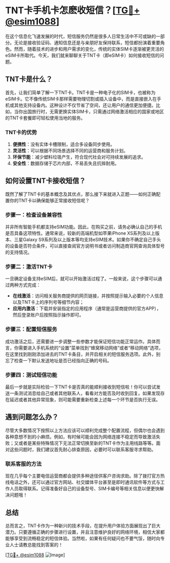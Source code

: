 # TNT卡手机卡怎麽收短信？[[TG💪+ @esim1088](https://t.me/s/esim1088)]

在这个信息化飞速发展的时代，短信服务仍然是很多人日常生活中不可或缺的一部分。无论是接收验证码、通知信息还是与亲朋好友保持联系，短信都扮演着重要角色。然而，随着技术的进步和用户需求的变化，传统的实体SIM卡逐渐被更灵活的eSIM卡所取代。今天，我们就来聊聊关于TNT卡（即eSIM卡）如何接收短信的问题。

## TNT卡是什么？

首先，让我们简单了解一下TNT卡。TNT卡是一种电子化的SIM卡，也被称为eSIM卡。它不像传统SIM卡那样需要物理切割或插入设备中，而是直接嵌入在手机或其他支持设备内。这种设计不仅节省了空间，还让用户的通信更加便捷。比如，当你出国旅行时，无需更换实体SIM卡，只需通过网络激活相应的国家或地区的TNT卡套餐即可轻松使用当地的服务。

### TNT卡的优势

1. **便携性**：没有实体卡槽限制，适合多设备同步使用。
2. **灵活性**：可以根据不同场景选择不同的运营商和服务计划。
3. **环保节能**：减少塑料垃圾产生，符合现代社会对可持续发展的追求。
4. **安全性**：数据存储于芯片内部，不易丢失且抗摔耐用。

## 如何设置TNT卡接收短信？

既然了解了TNT卡的基本概念及其优点，那么接下来就进入正题——如何正确配置你的TNT卡以确保能够正常接收短信呢？

### 步骤一：检查设备兼容性

并非所有智能手机都支持eSIM功能。因此，在购买之前，请务必确认自己的手机是否具备这项特性。通常来说，较新的高端机型如苹果iPhone XS系列及以上版本、三星Galaxy S9系列及以上版本等均支持eSIM技术。如果你不确定自己手头的设备是否符合条件，可以直接查阅官方说明书或者访问制造商官网查询具体型号的支持情况。

### 步骤二：激活TNT卡

一旦确定设备支持eSIM后，就可以开始激活过程了。一般来说，这个步骤可以通过两种方式完成：
- **在线激活**：访问相关服务商提供的网页链接，并按照提示输入必要的个人信息以及TNT卡上的序列号等细节内容；
- **应用内激活**：下载并安装指定的应用程序（通常是运营商提供的官方APP），然后登录账户后按照指示操作即可。

### 步骤三：配置短信服务

成功激活之后，还需要进一步调整一些参数才能保证短信功能正常运作。具体而言，你需要进入手机系统的“设置”菜单找到“蜂窝移动网络”或者“移动网络”选项，在这里找到刚刚添加进去的TNT卡条目，并开启相关的短信服务选项。此外，别忘了检查一下默认发送地址是否已经指向正确的号码。

### 步骤四：测试短信功能

最后一步就是实际检验一下TNT卡是否真的能顺利接收到短信啦！你可以尝试发送一条测试消息给自己或者其他联系人，看看对方能否及时收到回复。如果发现存在延迟或者其他异常现象，则可能需要重新检查上述每一个环节是否执行无误。

## 遇到问题怎么办？

尽管大多数情况下按照以上方法应该可以顺利完成整个配置流程，但偶尔也会遇到各种意想不到的小麻烦。例如，有时候可能会因为网络连接不稳定而导致激活失败；又或者是某些特殊情况下无法正常切换至新的TNT卡作为主用线路等等。面对这些问题时，我们建议首先耐心排查原因，必要时可以联系客服寻求帮助。

### 联系客服的方法

现在几乎每个主要电信运营商都会提供多种途径供客户咨询求助。除了拨打官方热线电话之外，还可以通过官方网站、社交媒体平台甚至是即时通讯软件等方式与工作人员取得联系。记得准备好自己的设备型号、SIM卡编号等相关信息以便更快解决问题哦！

## 总结

总而言之，TNT卡作为一种新兴的技术手段，在提升用户体验方面展现出了巨大潜力。只要遵循正确的步骤进行设置，并且注意维护良好的网络环境，相信大家都能够享受到流畅稳定的短信体验。当然啦，如果有任何疑问也不要气馁，随时向专业人士请教总能找到答案的！

[[TG💪+ @esim1088](https://t.me/s/esim1088) ![Image](https://i.postimg.cc/4NQfJmqS/Snipaste-2025-05-13-00-14-12.png)]